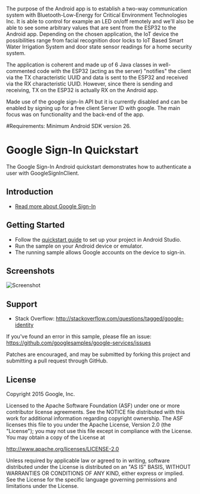 The purpose of the Android app is to establish a two-way communication system with Bluetooth-Low-Energy for Critical Environment Technologies Inc. It is able to control for example an LED on/off remotely and we'll also be able to see some arbitrary values that are sent from the ESP32 to the Android app. Depending on the chosen application, the IoT device the possibilities range from facial recognition door locks to IoT Based Smart Water Irrigation System and door state sensor readings for a home security system.

The application is coherent and made up of 6 Java classes in well-commented code with the ESP32 (acting as the server) "notifies" the client via the TX characteristic UUID and data is sent to the ESP32 and received via the RX characteristic UUID. However, since there is sending and receiving, TX on the ESP32 is actually RX on the Android app.

Made use of the google sign-In API but it is currently disabled and can be enabled by signing up for a free client Server ID with google. The main focus was on functionality and the back-end of the app.

#Requirements:
Minimum Android SDK version 26.

Google Sign-In Quickstart
=========================

The Google Sign-In Android quickstart demonstrates how to authenticate a user with GoogleSignInClient.

Introduction
------------

- [Read more about Google Sign-In](https://developers.google.com/identity/sign-in/)

Getting Started
---------------

- Follow the [quickstart guide](https://developers.google.com/identity/sign-in/android/start) to set up your project in Android Studio.
- Run the sample on your Android device or emulator.
- The running sample allows Google accounts on the device to sign-in.

Screenshots
-----------
![Screenshot](app/src/main/sign-in-sample.png)

Support
-------

- Stack Overflow: http://stackoverflow.com/questions/tagged/google-identity

If you've found an error in this sample, please file an issue:
https://github.com/googlesamples/google-services/issues

Patches are encouraged, and may be submitted by forking this project and
submitting a pull request through GitHub.

License
-------

Copyright 2015 Google, Inc.

Licensed to the Apache Software Foundation (ASF) under one or more contributor
license agreements.  See the NOTICE file distributed with this work for
additional information regarding copyright ownership.  The ASF licenses this
file to you under the Apache License, Version 2.0 (the "License"); you may not
use this file except in compliance with the License.  You may obtain a copy of
the License at

  http://www.apache.org/licenses/LICENSE-2.0

Unless required by applicable law or agreed to in writing, software
distributed under the License is distributed on an "AS IS" BASIS, WITHOUT
WARRANTIES OR CONDITIONS OF ANY KIND, either express or implied.  See the
License for the specific language governing permissions and limitations under
the License.
